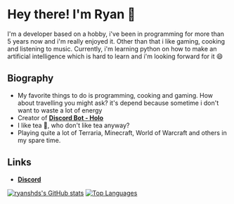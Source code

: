 # Hey there! I'm Ryan 👋

I'm a developer based on a hobby, i've been in programming for more than 5 years now and i'm really enjoyed it. Other than that i like gaming, cooking and listening to music.
Currently, i'm learning python on how to make an artificial intelligence which is hard to learn and i'm looking forward for it 😄

## Biography
- My favorite things to do is programming, cooking and gaming. How about travelling you might ask? it's depend because sometime i don't want to waste a lot of energy
- Creator of **[Discord Bot - Holo](https://top.gg/bot/519521318719324181)**
- I like tea 🍵, who don't like tea anyway?
- Playing quite a lot of Terraria, Minecraft, World of Warcraft and others in my spare time.

## Links
- **[Discord](https://discord.gg/k6MEUfp)**

[![ryanshds's GitHub stats](https://github-readme-stats.vercel.app/api?username=RyansHDs&theme=tokyonight&show_icons=true&count_private=true)](https://github.com/RyansHDs/github-readme-stats)
[![Top Languages](https://github-readme-stats.vercel.app/api/top-langs/?username=RyansHDs&layout=compact)](https://github.com/anuraghazra/github-readme-stats)
